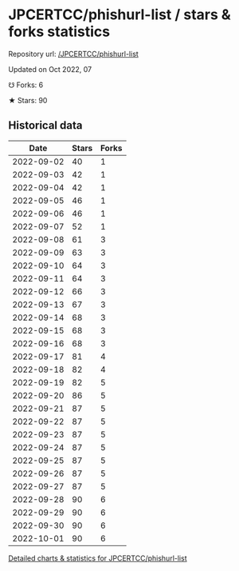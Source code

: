 # JPCERTCC/phishurl-list / stars & forks statistics

Repository url: [/JPCERTCC/phishurl-list](https://github.com/JPCERTCC/phishurl-list)

Updated on Oct 2022, 07

☋ Forks: 6

★ Stars: 90

## Historical data
| Date | Stars | Forks |
|------|-------|-------|
| 2022-09-02 | 40 | 1 | 
| 2022-09-03 | 42 | 1 | 
| 2022-09-04 | 42 | 1 | 
| 2022-09-05 | 46 | 1 | 
| 2022-09-06 | 46 | 1 | 
| 2022-09-07 | 52 | 1 | 
| 2022-09-08 | 61 | 3 | 
| 2022-09-09 | 63 | 3 | 
| 2022-09-10 | 64 | 3 | 
| 2022-09-11 | 64 | 3 | 
| 2022-09-12 | 66 | 3 | 
| 2022-09-13 | 67 | 3 | 
| 2022-09-14 | 68 | 3 | 
| 2022-09-15 | 68 | 3 | 
| 2022-09-16 | 68 | 3 | 
| 2022-09-17 | 81 | 4 | 
| 2022-09-18 | 82 | 4 | 
| 2022-09-19 | 82 | 5 | 
| 2022-09-20 | 86 | 5 | 
| 2022-09-21 | 87 | 5 | 
| 2022-09-22 | 87 | 5 | 
| 2022-09-23 | 87 | 5 | 
| 2022-09-24 | 87 | 5 | 
| 2022-09-25 | 87 | 5 | 
| 2022-09-26 | 87 | 5 | 
| 2022-09-27 | 87 | 5 | 
| 2022-09-28 | 90 | 6 | 
| 2022-09-29 | 90 | 6 | 
| 2022-09-30 | 90 | 6 | 
| 2022-10-01 | 90 | 6 | 


[Detailed charts & statistics for JPCERTCC/phishurl-list](https://reviewgithub.com/rep/JPCERTCC/phishurl-list)
